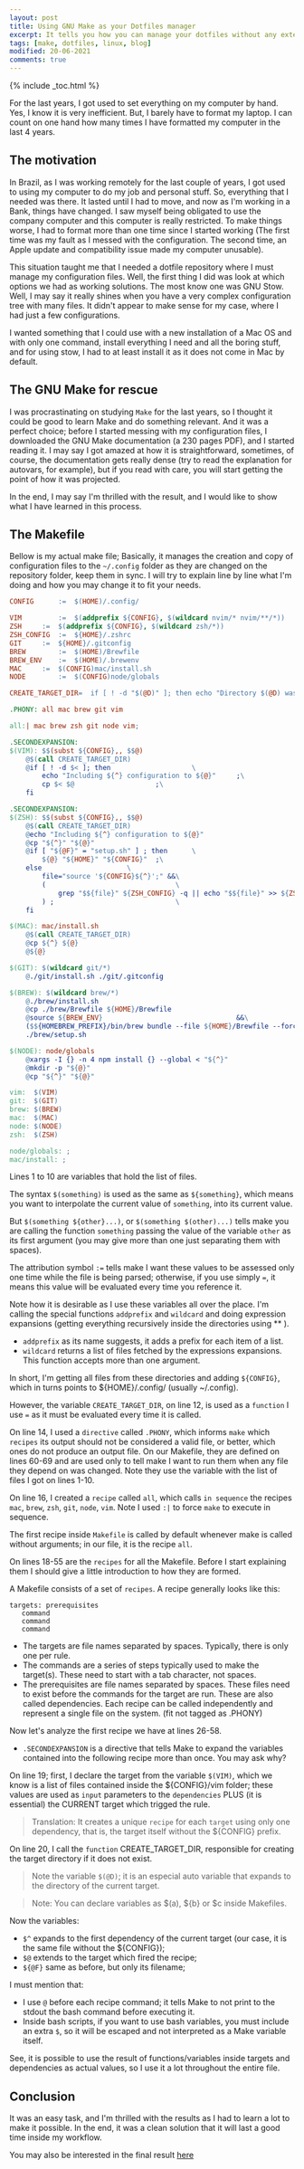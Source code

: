 ```yaml
---
layout: post
title: Using GNU Make as your Dotfiles manager 
excerpt: It tells you how you can manage your dotfiles without any external dependencies.
tags: [make, dotfiles, linux, blog]
modified: 20-06-2021
comments: true
---
```

{% include _toc.html %}

For the last years, I got used to set everything on my computer by hand. Yes, I know it is very 
inefficient. But, I barely have to format my laptop. I can count on one hand how many times I have
formatted my computer in the last 4 years.

## The motivation

In Brazil, as I was working remotely for the last couple of years, I got used to using my computer
to do my job and personal stuff. So, everything that I needed was there. It lasted until I had to 
move, and now as I'm working in a Bank, things have changed. I saw myself being obligated to use 
the company computer and this computer is really restricted. To make things worse, I had to format 
more than one time since I started working (The first time was my fault as I messed with the 
configuration. The second time, an Apple update and compatibility issue made my computer unusable).

This situation taught me that I needed a dotfile repository where I must manage my configuration
files.  Well, the first thing I did was look at which options we had as working solutions. The most
know one was GNU Stow. Well, I may say it really shines when you have a very complex configuration
tree with many files. It didn't appear to make sense for my case, where I had just a few
configurations.

I wanted something that I could use with a new installation of a Mac OS and with only one command,
install everything I need and all the boring stuff, and for using stow, I had to at least install 
it as it does not come in Mac by default.

## The GNU Make for rescue

I was procrastinating on studying `Make` for the last years, so I thought it could be good to learn 
Make and do something relevant. And it was a perfect choice; before I started messing with my 
configuration files, I downloaded the GNU Make documentation (a 230 pages PDF), and I started 
reading it. I may say I got amazed at how it is straightforward, sometimes, of course, the 
documentation gets really dense (try to read the explanation for autovars, for example), but if you
read with care, you will start getting the point of how it was projected.

In the end, I may say I'm thrilled with the result, and I would like to show what I have learned in
this process.

## The Makefile

Bellow is my actual make file; Basically, it manages the creation and copy of configuration files
to the `~/.config` folder as they are changed on the repository folder, keep them in sync. I will 
try to explain line by line what I'm doing and how you may change it to fit your needs.

```Makefile
CONFIG		:=	$(HOME)/.config/

VIM 		:=	$(addprefix ${CONFIG}, $(wildcard nvim/* nvim/**/*))
ZSH		:=	$(addprefix ${CONFIG}, $(wildcard zsh/*))
ZSH_CONFIG	:=	${HOME}/.zshrc
GIT		:=	${HOME}/.gitconfig
BREW		:=	$(HOME)/Brewfile
BREW_ENV	:=	$(HOME)/.brewenv
MAC		:=	$(CONFIG)mac/install.sh
NODE		:=	$(CONFIG)node/globals

CREATE_TARGET_DIR=	if [ ! -d "$(@D)" ]; then echo "Directory $(@D) was not found, creating..." && mkdir -p "$(@D)";fi;

.PHONY: all mac brew git vim

all:| mac brew zsh git node vim;

.SECONDEXPANSION:
$(VIM): $$(subst ${CONFIG},, $$@)
	@$(call CREATE_TARGET_DIR)
	@if [ ! -d $< ]; then 					 \
		echo "Including ${^} configuration to ${@}" 	;\
 		cp $< $@					;\
	fi							 

.SECONDEXPANSION:
$(ZSH): $$(subst ${CONFIG},, $$@)
	@$(call CREATE_TARGET_DIR)
	@echo "Including ${^} configuration to ${@}"
	@cp "${^}" "${@}"
	@if [ "${@F}" = "setup.sh" ] ; then 	 \
		${@} "${HOME}" "${CONFIG}" 	;\
	else 					 \
		file="source '${CONFIG}${^}';" &&\
		(                                \
			grep "$${file}" ${ZSH_CONFIG} -q || echo "$${file}" >> ${ZSH_CONFIG} \
		) ;                              \
	fi

$(MAC): mac/install.sh
	@$(call CREATE_TARGET_DIR)
	@cp ${^} ${@}
	@${@}

$(GIT): $(wildcard git/*) 
	@./git/install.sh ./git/.gitconfig

$(BREW): $(wildcard brew/*)
	@./brew/install.sh
	@cp ./brew/Brewfile ${HOME}/Brewfile
	@source ${BREW_ENV} 								&&\
	($${HOMEBREW_PREFIX}/bin/brew bundle --file ${HOME}/Brewfile --force || exit 0) &&\
	./brew/setup.sh

$(NODE): node/globals
	@xargs -I {} -n 4 npm install {} --global < "${^}"
	@mkdir -p "${@}"
	@cp "${^}" "${@}"

vim:  $(VIM)
git:  $(GIT)
brew: $(BREW)
mac:  $(MAC)
node: $(NODE)
zsh:  $(ZSH)

node/globals: ;
mac/install: ;
```

Lines 1 to 10 are variables that hold the list of files. 

The syntax `$(something)` is used as the same as `${something}`, which means you want to
interpolate the current value of `something`, into its current value.

But `$(something ${other}...)`, or `$(something $(other)...)` tells make you are calling the 
function `something` passing the value of the variable `other` as its first argument (you may give 
more than one just separating them with spaces).

The attribution symbol `:=` tells make I want these values to be assessed only one time while the 
file is being parsed; otherwise, if you use simply `=`, it means this value will be evaluated every
time you reference it.

Note how it is desirable as I use these variables all over the place. I'm calling the special 
functions `addprefix` and `wildcard` and doing expression expansions (getting everything 
recursively inside the directories using ** ).

- `addprefix` as its name suggests, it adds a prefix for each item of a list.
- `wildcard` returns a list of files fetched by the expressions expansions. This function accepts 
more than one argument.

In short, I'm getting all files from these directories and adding `${CONFIG}`, which in turns 
points to ${HOME}/.config/ (usually ~/.config).

However, the variable `CREATE_TARGET_DIR`, on line 12, is used as a `function` I use `=` as it must
be evaluated every time it is called.

On line 14, I used a `directive` called `.PHONY`, which informs `make` which `recipes` its output 
should not be considered a valid file, or better, which ones do not produce an output file. On our 
Makefile, they are defined on lines 60-69 and are used only to tell make I want to run them when 
any file they depend on was changed. Note they use the variable with the list of files I got on 
lines 1-10.

On line 16, I created a `recipe` called `all`, which calls `in sequence` the recipes `mac`, `brew`,
`zsh`, `git`, `node`, `vim`. Note I used `:|` to force `make` to execute in sequence.

The first recipe inside `Makefile` is called by default whenever make is called without arguments;
in our file, it is the recipe `all`.

On lines 18-55 are the `recipes` for all the Makefile. Before I start explaining them I should give
a little introduction to how they are formed. 

A Makefile consists of a set of `recipes`. A recipe generally looks like this:
```
targets: prerequisites
   command
   command
   command
```

- The targets are file names separated by spaces. Typically, there is only one per rule.
- The commands are a series of steps typically used to make the target(s). These need to start with
a tab character, not spaces.
- The prerequisites are file names separated by spaces. These files need to exist before the 
commands for the target are run. These are also called dependencies.  Each recipe can be called 
independently and represent a single file on the system. (fit not tagged as .PHONY)

Now let's analyze the first recipe we have at lines 26-58.

- `.SECONDEXPANSION` is a directive that tells Make to expand the variables contained into the 
following recipe more than once.  You may ask why?

On line 19; first, I declare the target from the variable `$(VIM)`, which we know is a list of 
files contained inside the ${CONFIG}/vim folder; these values are used as `input` parameters to the 
`dependencies` PLUS (it is essential) the CURRENT target which trigged the rule.

> Translation: It creates a unique `recipe` for each `target` using only one dependency, that is, 
the target itself without the ${CONFIG} prefix.

On line 20, I call the `function` CREATE_TARGET_DIR, responsible for creating the target directory 
if it does not exist. 

> Note the variable `$(@D)`; it is an especial auto variable that expands to the directory of the 
current target.

> Note: You can declare variables as $(a), ${b} or $c inside Makefiles.

Now the variables:
- `$^` expands to the first dependency of the current target (our case, it is the same file without
the ${CONFIG});
- `$@` extends to the target which fired the recipe;
- `${@F}` same as before, but only its filename;

I must mention that:

-  I use `@` before each recipe command; it tells Make to not print to the stdout the bash command 
before executing it. 
- Inside bash scripts, if you want to use bash variables, you must include an extra `$`, so it 
will be escaped and not interpreted as a Make variable itself.

See, it is possible to use the result of functions/variables inside targets and dependencies as 
actual values, so I use it a lot throughout the entire file.

## Conclusion

It was an easy task, and I'm thrilled with the results as I had to learn a lot to make it possible.
In the end, it was a clean solution that it will last a good time inside my workflow.

You may also be interested in the final result [here](https://github.com/klaygomes/dotfiles) 
